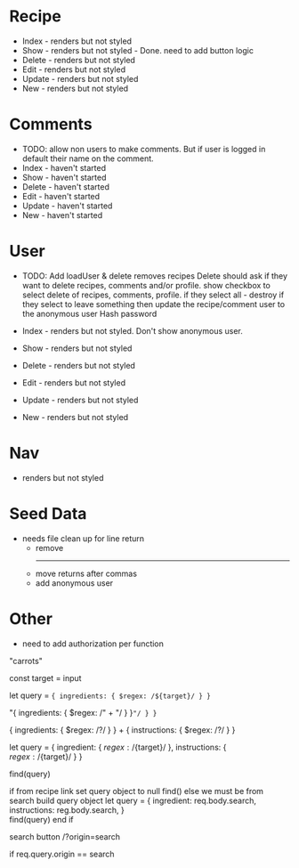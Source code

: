 # Recipe
* Index - renders but not styled
* Show - renders but not styled
		- Done. need to add button logic
* Delete - renders but not styled
* Edit - renders but not styled
* Update - renders but not styled
* New - renders but not styled


# Comments
* TODO: allow non users to make comments. But if user is logged in default their name on the comment.
* Index - haven't started
* Show - haven't started
* Delete - haven't started
* Edit - haven't started
* Update - haven't started
* New - haven't started

# User
* TODO: Add loadUser & delete removes recipes
		Delete should ask if they want to delete recipes, comments and/or profile.
		show checkbox to select delete of recipes, comments, profile.
		if they select all - destroy
		if they select to leave something then update the recipe/comment user to the anonymous user
		Hash password

* Index - renders but not styled. Don't show anonymous user.
* Show - renders but not styled
* Delete - renders but not styled
* Edit - renders but not styled
* Update - renders but not styled
* New - renders but not styled

# Nav
* renders but not styled

# Seed Data
* needs file clean up for line return
	- remove <hr>
	- move returns after commas
	- add anonymous user

# Other
* need to add authorization per function

"carrots"

const target = input

let query = `{ ingredients: { $regex: /${target}/ } }`

"{ ingredients: { $regex: /" + "/ } }`"/ } }`


{ ingredients: { $regex: /?/ } } +
{ instructions: { $regex: /?/ } }

let query = {
	ingredient: { $regex: /${target}/ },
	instructions: { $regex: /${target}/ }
}


find(query)

if from recipe link
	set query object to null
	find()
else we must be from search
	build query object
	let query = {
		ingredient: req.body.search,
		instructions: reg.body.search,
	}	
	find(query)
end if


search button /?origin=search


if req.query.origin == search









